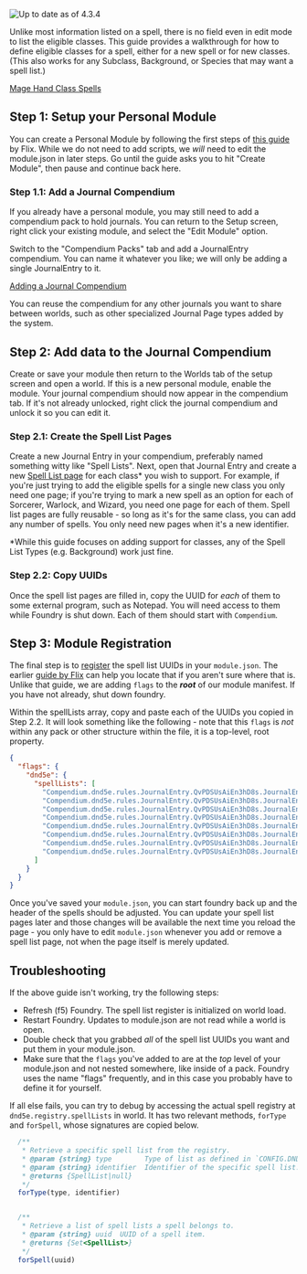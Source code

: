 ![Up to date as of 4.3.4](https://img.shields.io/static/v1?label=dnd5e&message=4.3.4&color=informational)

Unlike most information listed on a spell, there is no field even in edit mode to list the eligible classes. This guide provides a walkthrough for how to define eligible classes for a spell, either for a new spell or for new classes. (This also works for any Subclass, Background, or Species that may want a spell list.)

[Mage Hand Class Spells](https://raw.githubusercontent.com/foundryvtt/dnd5e/publish-wiki/wiki/images/spell-class-header.jpg)

## Step 1: Setup your Personal Module

You can create a Personal Module by following the first steps of [this guide](https://github.com/GamerFlix/foundryvtt-api-guide/blob/main/module_guide_create.md) by Flix. While we do not need to add scripts, we *will* need to edit the module.json in later steps. Go until the guide asks you to hit "Create Module", then pause and continue back here.

### Step 1.1: Add a Journal Compendium

If you already have a personal module, you may still need to add a compendium pack to hold journals. You can return to the Setup screen, right click your existing module, and select the "Edit Module" option.

Switch to the "Compendium Packs" tab and add a JournalEntry compendium. You can name it whatever you like; we will only be adding a single JournalEntry to it.

[Adding a Journal Compendium](https://raw.githubusercontent.com/foundryvtt/dnd5e/publish-wiki/wiki/images/add-journal-compendium.jpg)

You can reuse the compendium for any other journals you want to share between worlds, such as other specialized Journal Page types added by the system.

## Step 2: Add data to the Journal Compendium

Create or save your module then return to the Worlds tab of the setup screen and open a world. If this is a new personal module, enable the module. Your journal compendium should now appear in the compendium tab. If it's not already unlocked, right click the journal compendium and unlock it so you can edit it.

### Step 2.1: Create the Spell List Pages

Create a new Journal Entry in your compendium, preferably named something witty like "Spell Lists". Next, open that Journal Entry and create a new [Spell List page](Journal-Pages.md#spell-list) for each class* you wish to support. For example, if you're just trying to add the eligible spells for a single new class you only need one page; if you're trying to mark a new spell as an option for each of Sorcerer, Warlock, and Wizard, you need one page for each of them. Spell list pages are fully reusable - so long as it's for the same class, you can add any number of spells. You only need new pages when it's a new identifier.

\*While this guide focuses on adding support for classes, any of the Spell List Types (e.g. Background) work just fine.

### Step 2.2: Copy UUIDs

Once the spell list pages are filled in, copy the UUID for *each* of them to some external program, such as Notepad. You will need access to them while Foundry is shut down. Each of them should start with `Compendium`.

## Step 3: Module Registration

The final step is to [register](Module-Registration.md#spell-lists) the spell list UUIDs in your `module.json`. The earlier [guide by Flix](https://github.com/GamerFlix/foundryvtt-api-guide/blob/main/module_guide_create.md) can help you locate that if you aren't sure where that is. Unlike that guide, we are adding `flags` to the ***root*** of our module manifest. If you have not already, shut down foundry.

Within the spellLists array, copy and paste each of the UUIDs you copied in Step 2.2. It will look something like the following - note that this `flags` is *not* within any pack or other structure within the file, it is a top-level, root property.

```json
{
  "flags": {
    "dnd5e": {
      "spellLists": [
        "Compendium.dnd5e.rules.JournalEntry.QvPDSUsAiEn3hD8s.JournalEntryPage.ziBzRlrpBm1KVV0j",
        "Compendium.dnd5e.rules.JournalEntry.QvPDSUsAiEn3hD8s.JournalEntryPage.cuG9d7J9fQH9InYT",
        "Compendium.dnd5e.rules.JournalEntry.QvPDSUsAiEn3hD8s.JournalEntryPage.MWiN7ILEO0Vd3zAZ",
        "Compendium.dnd5e.rules.JournalEntry.QvPDSUsAiEn3hD8s.JournalEntryPage.FhucONA0yRZQjMmb",
        "Compendium.dnd5e.rules.JournalEntry.QvPDSUsAiEn3hD8s.JournalEntryPage.sANq9JMycfSq3A5d",
        "Compendium.dnd5e.rules.JournalEntry.QvPDSUsAiEn3hD8s.JournalEntryPage.PVgly1xB2S2I8GLQ",
        "Compendium.dnd5e.rules.JournalEntry.QvPDSUsAiEn3hD8s.JournalEntryPage.mx4TsSbBIAaAkhQ7",
        "Compendium.dnd5e.rules.JournalEntry.QvPDSUsAiEn3hD8s.JournalEntryPage.k7Rs5EyXeA0SFTXD"
      ]
    }
  }
}
```

Once you've saved your `module.json`, you can start foundry back up and the header of the spells should be adjusted. You can update your spell list pages later and those changes will be available the next time you reload the page - you only have to edit `module.json` whenever you add or remove a spell list page, not when the page itself is merely updated.

## Troubleshooting

If the above guide isn't working, try the following steps:

- Refresh (f5) Foundry. The spell list register is initialized on world load.
- Restart Foundry. Updates to module.json are not read while a world is open.
- Double check that you grabbed *all* of the spell list UUIDs you want and put them in your module.json.
- Make sure that the `flags` you've added to are at the *top* level of your module.json and not nested somewhere, like inside of a pack. Foundry uses the name "flags" frequently, and in this case you probably have to define it for yourself.

If all else fails, you can try to debug by accessing the actual spell registry at `dnd5e.registry.spellLists` in world. It has two relevant methods, `forType` and `forSpell`, whose signatures are copied below.

```js
  /**
   * Retrieve a specific spell list from the registry.
   * @param {string} type        Type of list as defined in `CONFIG.DND5E.spellListTypes`.
   * @param {string} identifier  Identifier of the specific spell list.
   * @returns {SpellList|null}
   */
  forType(type, identifier)


  /**
   * Retrieve a list of spell lists a spell belongs to.
   * @param {string} uuid  UUID of a spell item.
   * @returns {Set<SpellList>}
   */
  forSpell(uuid)
```
